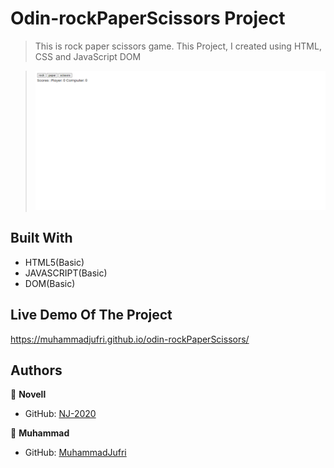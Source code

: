 # Odin-rockPaperScissors Project

> This is rock paper scissors game. This Project, I created using HTML, CSS and JavaScript DOM

> ![screenshot](screenshot.png)

## Built With

- HTML5(Basic)
- JAVASCRIPT(Basic)
- DOM(Basic)

## Live Demo Of The Project

https://muhammadjufri.github.io/odin-rockPaperScissors/

## Authors

👤 **Novell**

- GitHub: [NJ-2020](https://github.com/NJ-2020)

👤 **Muhammad**

- GitHub: [MuhammadJufri](https://github.com/MuhammadJufri)
